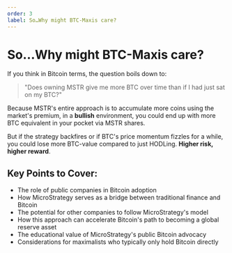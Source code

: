 ```yaml
---
order: 3
label: So…Why might BTC-Maxis care?
---
```


# So…Why might BTC-Maxis care?

If you think in Bitcoin terms, the question boils down to:

> "Does owning MSTR give me more BTC over time than if I had just sat on my BTC?"

Because MSTR's entire approach is to accumulate more coins using the market's premium, in a **bullish** environment, you could end up with more BTC equivalent in your pocket via MSTR shares.

But if the strategy backfires or if BTC's price momentum fizzles for a while, you could lose more BTC-value compared to just HODLing. **Higher risk, higher reward**.

## Key Points to Cover:

- The role of public companies in Bitcoin adoption
- How MicroStrategy serves as a bridge between traditional finance and Bitcoin
- The potential for other companies to follow MicroStrategy's model
- How this approach can accelerate Bitcoin's path to becoming a global reserve asset
- The educational value of MicroStrategy's public Bitcoin advocacy
- Considerations for maximalists who typically only hold Bitcoin directly
